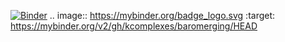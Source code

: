 [![Binder](https://mybinder.org/badge_logo.svg)](https://mybinder.org/v2/gh/kcomplexes/baromerging/HEAD)
.. image:: https://mybinder.org/badge_logo.svg
 :target: https://mybinder.org/v2/gh/kcomplexes/baromerging/HEAD
